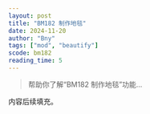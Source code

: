 ```yaml
---
layout: post
title: "BM182 制作地毯"
date: 2024-11-20
author: "Bny"
tags: ["mod", "beautify"]
scode: bm182
reading_time: 5
---
```


> 帮助你了解“BM182 制作地毯”功能...

内容后续填充。
